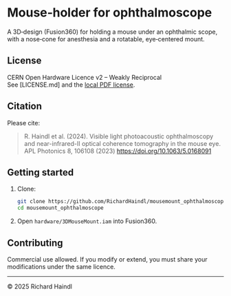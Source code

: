 # Mouse‑holder for ophthalmoscope

A 3D‑design (Fusion360) for holding a mouse under an ophthalmic scope, with a nose‑cone for anesthesia and a rotatable, eye‑centered mount.

## License

CERN Open Hardware Licence v2 – Weakly Reciprocal  
See [LICENSE.md] and the [local PDF license](License_cern_ohl_w_v2.pdf).

## Citation

Please cite:

> R. Haindl et al. (2024). Visible light photoacoustic ophthalmoscopy and near-infrared-II optical coherence tomography in the mouse eye. APL Photonics 8, 106108 (2023) https://doi.org/10.1063/5.0168091

## Getting started

1. Clone:
   ```bash
   git clone https://github.com/RichardHaindl/mousemount_ophthalmoscope.git
   cd mousemount_ophthalmoscope
   ```
2. Open `hardware/3DMouseMount.iam` into Fusion360.

## Contributing

Commercial use allowed. If you modify or extend, you must share your modifications under the same licence.

---
© 2025 Richard Haindl
